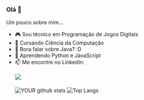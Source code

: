 ### Olá 👋

Um pouco sobre mim...

- :video_game: Sou técnico em Programação de Jogos Digitais
- :school: Cursando Ciência da Computação
- 💬 Bora falar sobre Java? :D
- 🌱 Aprendendo Python e JavaScript
- 📫 Me encontre no LinkedIn: <br><br>
<a href="https://linkedin.com/in/marqueserick"><img src="https://img.shields.io/badge/LinkedIn-0077B5?style=for-the-badge&logo=linkedin&logoColor=white"/></a><br><br>
![YOUR github stats](https://github-readme-stats.vercel.app/api?username=marqueserick&count_private=true&show_icons=true&theme=radical)
![Top Langs](https://github-readme-stats.vercel.app/api/top-langs/?username=marqueserick&show_icons=true&theme=radical&layout=compact)

<!--
**marqueserick/marqueserick** is a ✨ _special_ ✨ repository because its `README.md` (this file) appears on your GitHub profile.

Here are some ideas to get you started:

- 🔭 I’m currently working on ...
- 🌱 I’m currently learning ...
- 👯 I’m looking to collaborate on ...
- 🤔 I’m looking for help with ...
- 💬 Ask me about ...
- 📫 How to reach me: ...
- 😄 Pronouns: ...
- ⚡ Fun fact: ...
-->
